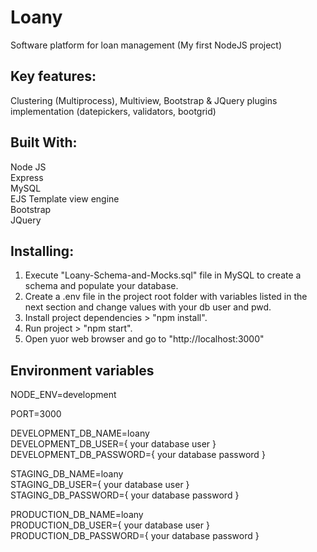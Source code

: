 # Loany

Software platform for loan management (My first NodeJS project)

## Key features:

Clustering (Multiprocess), Multiview, Bootstrap & JQuery plugins implementation (datepickers, validators, bootgrid)

## Built With:

Node JS<br>
Express<br>
MySQL<br>
EJS Template view engine<br>
Bootstrap<br>
JQuery<br>

## Installing:

1. Execute "Loany-Schema-and-Mocks.sql" file in MySQL to create a schema and populate your database.
2. Create a .env file in the project root folder with variables listed in the next section and change values with your db user and pwd.
3. Install project dependencies > "npm install".
4. Run project > "npm start".
5. Open yuor web browser and go to "http://localhost:3000"

## Environment variables

NODE_ENV=development<br>

PORT=3000<br>

DEVELOPMENT_DB_NAME=loany<br>
DEVELOPMENT_DB_USER={ your database user }<br>
DEVELOPMENT_DB_PASSWORD={ your database password }<br>

STAGING_DB_NAME=loany<br>
STAGING_DB_USER={ your database user }<br>
STAGING_DB_PASSWORD={ your database password }<br>

PRODUCTION_DB_NAME=loany<br>
PRODUCTION_DB_USER={ your database user }<br>
PRODUCTION_DB_PASSWORD={ your database password }<br>

